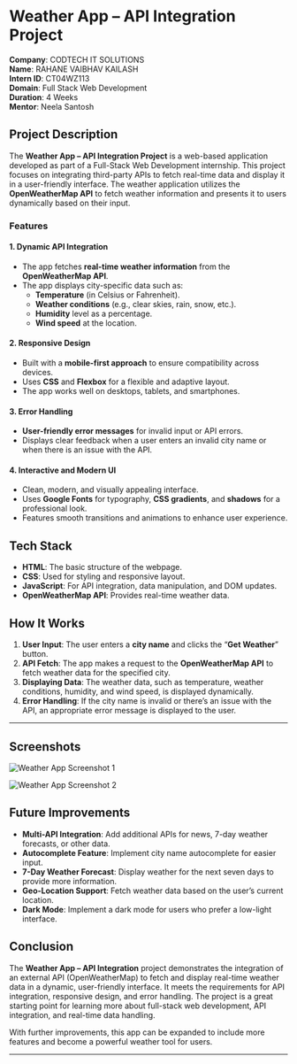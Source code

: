 # Weather App – API Integration Project

**Company**: CODTECH IT SOLUTIONS  
**Name**: RAHANE VAIBHAV KAILASH  
**Intern ID**: CT04WZ113  
**Domain**:  Full Stack Web Development  
**Duration**: 4 Weeks  
**Mentor**: Neela Santosh  

## Project Description

The **Weather App – API Integration Project** is a web-based application developed as part of a Full-Stack Web Development internship. This project focuses on integrating third-party APIs to fetch real-time data and display it in a user-friendly interface. The weather application utilizes the **OpenWeatherMap API** to fetch weather information and presents it to users dynamically based on their input.

### Features

#### 1. Dynamic API Integration
- The app fetches **real-time weather information** from the **OpenWeatherMap API**.
- The app displays city-specific data such as:
  - **Temperature** (in Celsius or Fahrenheit).
  - **Weather conditions** (e.g., clear skies, rain, snow, etc.).
  - **Humidity** level as a percentage.
  - **Wind speed** at the location.

#### 2. Responsive Design
- Built with a **mobile-first approach** to ensure compatibility across devices.
- Uses **CSS** and **Flexbox** for a flexible and adaptive layout.
- The app works well on desktops, tablets, and smartphones.

#### 3. Error Handling
- **User-friendly error messages** for invalid input or API errors.
- Displays clear feedback when a user enters an invalid city name or when there is an issue with the API.

#### 4. Interactive and Modern UI
- Clean, modern, and visually appealing interface.
- Uses **Google Fonts** for typography, **CSS gradients**, and **shadows** for a professional look.
- Features smooth transitions and animations to enhance user experience.

## Tech Stack

- **HTML**: The basic structure of the webpage.
- **CSS**: Used for styling and responsive layout.
- **JavaScript**: For API integration, data manipulation, and DOM updates.
- **OpenWeatherMap API**: Provides real-time weather data.

## How It Works

1. **User Input**: The user enters a **city name** and clicks the “**Get Weather**” button.
2. **API Fetch**: The app makes a request to the **OpenWeatherMap API** to fetch weather data for the specified city.
3. **Displaying Data**: The weather data, such as temperature, weather conditions, humidity, and wind speed, is displayed dynamically.
4. **Error Handling**: If the city name is invalid or there’s an issue with the API, an appropriate error message is displayed to the user.

---

## Screenshots

![Weather App Screenshot 1](https://github.com/user-attachments/assets/edf6d3ba-8095-4fd3-8084-2db787040300)

![Weather App Screenshot 2](https://github.com/user-attachments/assets/309b0d99-96e8-46ca-8c6a-aeffa54b708b)

## Future Improvements

- **Multi-API Integration**: Add additional APIs for news, 7-day weather forecasts, or other data.
- **Autocomplete Feature**: Implement city name autocomplete for easier input.
- **7-Day Weather Forecast**: Display weather for the next seven days to provide more information.
- **Geo-Location Support**: Fetch weather data based on the user’s current location.
- **Dark Mode**: Implement a dark mode for users who prefer a low-light interface.

## Conclusion

The **Weather App – API Integration** project demonstrates the integration of an external API (OpenWeatherMap) to fetch and display real-time weather data in a dynamic, user-friendly interface. It meets the requirements for API integration, responsive design, and error handling. The project is a great starting point for learning more about full-stack web development, API integration, and real-time data handling.

With further improvements, this app can be expanded to include more features and become a powerful weather tool for users.

---

